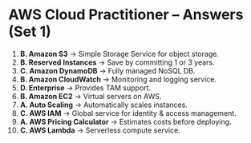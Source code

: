 # AWS Cloud Practitioner – Answers (Set 1)

1. **B. Amazon S3** → Simple Storage Service for object storage.  
2. **B. Reserved Instances** → Save by committing 1 or 3 years.  
3. **C. Amazon DynamoDB** → Fully managed NoSQL DB.  
4. **B. Amazon CloudWatch** → Monitoring and logging service.  
5. **D. Enterprise** → Provides TAM support.  
6. **B. Amazon EC2** → Virtual servers on AWS.  
7. **A. Auto Scaling** → Automatically scales instances.  
8. **C. AWS IAM** → Global service for identity & access management.  
9. **A. AWS Pricing Calculator** → Estimates costs before deploying.  
10. **C. AWS Lambda** → Serverless compute service.  
